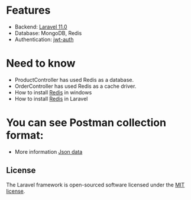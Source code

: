 # Features

- Backend: [Laravel 11.0](https://laravel.com/docs/11.x/installation)
- Database: MongoDB, Redis
- Authentication: [jwt-auth](https://github.com/tymondesigns/jwt-auth)


# Need to know

- ProductController has used Redis as a database.
- OrderController has used Redis as a cache driver.
- How to install [Redis](https://redis.io/docs/latest/operate/oss_and_stack/install/install-redis/install-redis-on-windows/) in windows
- How to install [Redis](https://laravel.com/docs/11.x/redis) in Laravel


# You can see Postman collection format:

- More information [Json data](https://blue-crater-7468.postman.co/workspace/ce242345-1e23-491b-b1f1-438c4271ef44)


## License

The Laravel framework is open-sourced software licensed under the [MIT license](https://opensource.org/licenses/MIT).
